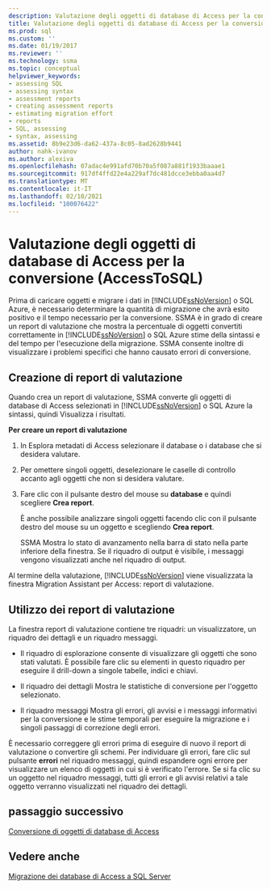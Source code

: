 ```yaml
---
description: Valutazione degli oggetti di database di Access per la conversione (AccessToSQL)
title: Valutazione degli oggetti di database di Access per la conversione (AccessToSQL) | Microsoft Docs
ms.prod: sql
ms.custom: ''
ms.date: 01/19/2017
ms.reviewer: ''
ms.technology: ssma
ms.topic: conceptual
helpviewer_keywords:
- assessing SQL
- assessing syntax
- assessment reports
- creating assessment reports
- estimating migration effort
- reports
- SQL, assessing
- syntax, assessing
ms.assetid: 8b9e23d6-da62-437a-8c05-8ad2628b9441
author: nahk-ivanov
ms.author: alexiva
ms.openlocfilehash: 07adac4e991afd70b70a5f087a881f1933baaae1
ms.sourcegitcommit: 917df4ffd22e4a229af7dc481dcce3ebba0aa4d7
ms.translationtype: MT
ms.contentlocale: it-IT
ms.lasthandoff: 02/10/2021
ms.locfileid: "100076422"
---
```

# <a name="assessing-access-database-objects-for-conversion-accesstosql"></a>Valutazione degli oggetti di database di Access per la conversione (AccessToSQL)
Prima di caricare oggetti e migrare i dati in [!INCLUDE[ssNoVersion](../../includes/ssnoversion-md.md)] o SQL Azure, è necessario determinare la quantità di migrazione che avrà esito positivo e il tempo necessario per la conversione. SSMA è in grado di creare un report di valutazione che mostra la percentuale di oggetti convertiti correttamente in [!INCLUDE[ssNoVersion](../../includes/ssnoversion-md.md)] o SQL Azure stime della sintassi e del tempo per l'esecuzione della migrazione. SSMA consente inoltre di visualizzare i problemi specifici che hanno causato errori di conversione.  
  
## <a name="creating-assessment-reports"></a>Creazione di report di valutazione  
Quando crea un report di valutazione, SSMA converte gli oggetti di database di Access selezionati in [!INCLUDE[ssNoVersion](../../includes/ssnoversion-md.md)] o SQL Azure la sintassi, quindi Visualizza i risultati.  
  
**Per creare un report di valutazione**  
  
1.  In Esplora metadati di Access selezionare il database o i database che si desidera valutare.  
  
2.  Per omettere singoli oggetti, deselezionare le caselle di controllo accanto agli oggetti che non si desidera valutare.  
  
3.  Fare clic con il pulsante destro del mouse su **database** e quindi scegliere **Crea report**.  
  
    È anche possibile analizzare singoli oggetti facendo clic con il pulsante destro del mouse su un oggetto e scegliendo **Crea report**.  
  
    SSMA Mostra lo stato di avanzamento nella barra di stato nella parte inferiore della finestra. Se il riquadro di output è visibile, i messaggi vengono visualizzati anche nel riquadro di output.  
  
Al termine della valutazione, [!INCLUDE[ssNoVersion](../../includes/ssnoversion-md.md)] viene visualizzata la finestra Migration Assistant per Access: report di valutazione.  
  
## <a name="using-assessment-reports"></a>Utilizzo dei report di valutazione  
La finestra report di valutazione contiene tre riquadri: un visualizzatore, un riquadro dei dettagli e un riquadro messaggi.  
  
-   Il riquadro di esplorazione consente di visualizzare gli oggetti che sono stati valutati. È possibile fare clic su elementi in questo riquadro per eseguire il drill-down a singole tabelle, indici e chiavi.  
  
-   Il riquadro dei dettagli Mostra le statistiche di conversione per l'oggetto selezionato.  
  
-   Il riquadro messaggi Mostra gli errori, gli avvisi e i messaggi informativi per la conversione e le stime temporali per eseguire la migrazione e i singoli passaggi di correzione degli errori.  
  
È necessario correggere gli errori prima di eseguire di nuovo il report di valutazione o convertire gli schemi. Per individuare gli errori, fare clic sul pulsante **errori** nel riquadro messaggi, quindi espandere ogni errore per visualizzare un elenco di oggetti in cui si è verificato l'errore. Se si fa clic su un oggetto nel riquadro messaggi, tutti gli errori e gli avvisi relativi a tale oggetto verranno visualizzati nel riquadro dei dettagli.  
  
## <a name="next-step"></a>passaggio successivo  
[Conversione di oggetti di database di Access](converting-access-database-objects-accesstosql.md)  
  
## <a name="see-also"></a>Vedere anche  
[Migrazione dei database di Access a SQL Server](migrating-access-databases-to-sql-server-azure-sql-db-accesstosql.md)  
  
